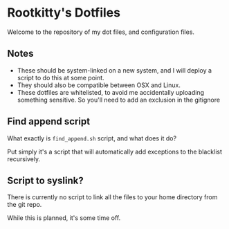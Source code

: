 # Rootkitty's Dotfiles

Welcome to the repository of my dot files, and configuration files.

## Notes

- These should be system-linked on a new system, and I will deploy a script to do this at some point.
- They should also be compatible between OSX and Linux.
- These dotfiles are whitelisted, to avoid me accidentally uploading something sensitive. So you'll need to add an exclusion in the gitignore

## Find append script

What exactly is `find_append.sh` script, and what does it do?

Put simply it's a script that will automatically add exceptions to the blacklist recursively.

## Script to syslink?

There is currently no script to link all the files to your home directory from the git repo.

While this is planned, it's some time off.
